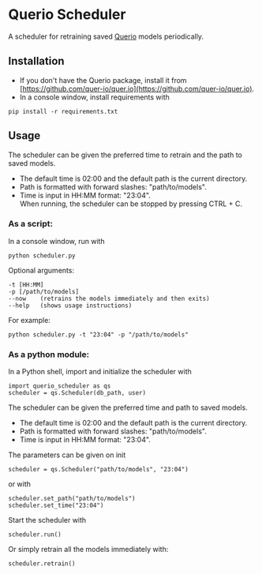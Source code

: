 # Querio Scheduler
A scheduler for retraining saved [Querio](https://github.com/quer-io/quer.io) models periodically.
## Installation
* If you don't have the Querio package, install it from [https://github.com/quer-io/quer.io](https://github.com/quer-io/quer.io).
* In a console window, install requirements with
 ~~~~
 pip install -r requirements.txt
 ~~~~
## Usage
The scheduler can be given the preferred time to retrain and the path to saved models.  
* The default time is 02:00 and the default path is the current directory. 
* Path is formatted with forward slashes: "path/to/models".
* Time is input in HH:MM format: "23:04".  
When running, the scheduler can be stopped by pressing CTRL + C.  
### As a script:
In a console window, run with
 ~~~~
 python scheduler.py
 ~~~~
 Optional arguments:
 ~~~~
 -t [HH:MM]
 -p [/path/to/models]
 --now    (retrains the models immediately and then exits)
 --help   (shows usage instructions)
 ~~~~
 
 For example:
 ~~~~
 python scheduler.py -t "23:04" -p "/path/to/models"
 ~~~~
### As a python module:
In a Python shell, import and initialize the scheduler with
 ~~~~
 import querio_scheduler as qs
 scheduler = qs.Scheduler(db_path, user)
 ~~~~
The scheduler can be given the preferred time and path to saved models.  
* The default time is 02:00 and the default path is the current directory. 
* Path is formatted with forward slashes: "path/to/models".
* Time is input in HH:MM format: "23:04".

The parameters can be given on init
 ~~~~
 scheduler = qs.Scheduler("path/to/models", "23:04")
 ~~~~ 
 or with
  ~~~~
 scheduler.set_path("path/to/models")
 scheduler.set_time("23:04")
 ~~~~ 
 Start the scheduler with
 ~~~~
 scheduler.run()
 ~~~~
 Or simply retrain all the models immediately with:
 ~~~~
 scheduler.retrain()
 ~~~~

